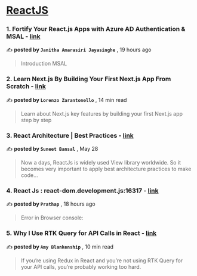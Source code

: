 
<h1><a href=https://medium.com/tag/reactjs/recommended target="_blank" rel="noopener noreferrer">ReactJS</a></h1>
<h3>1. Fortify Your React.js Apps with Azure AD Authentication & MSAL - <a href=https://medium.com/@janithaaj/build-secure-react-js-apps-azure-ad-authentication-with-msal-5363f222d8c6?source=tag_recommended_feed---------0-84----------reactjs----------ced20be1_011a_41d0_957b_36f6b7d9c74d------- target="_blank" rel="noopener noreferrer">link</a></h3>

✍️ **posted by `Janitha Amarasiri Jayasinghe`** <date> , 19 hours ago</date>

<blockquote>Introduction MSAL</blockquote>

<h3>2. Learn Next.js By Building Your First Next.js App From Scratch - <a href=https://medium.com/gitconnected/learn-next-js-by-building-your-first-next-js-app-from-scratch-8ec7cc93a9cb?source=tag_recommended_feed---------1-107----------reactjs----------ced20be1_011a_41d0_957b_36f6b7d9c74d------- target="_blank" rel="noopener noreferrer">link</a></h3>

✍️ **posted by `Lorenzo Zarantonello`** <date> , 14 min read</date>

<blockquote>Learn about Next.js key features by building your first Next.js app step by step</blockquote>

<h3>3. React Architecture | Best Practices - <a href=https://medium.com/@bansal.suneet/react-architecture-best-practices-31102b78c038?source=tag_recommended_feed---------2-85----------reactjs----------ced20be1_011a_41d0_957b_36f6b7d9c74d------- target="_blank" rel="noopener noreferrer">link</a></h3>

✍️ **posted by `Suneet Bansal`** <date> , May 28</date>

<blockquote>Now a days, ReactJs is widely used View library worldwide. So it becomes very important to apply best architecture practices to make code…</blockquote>

<h3>4. React Js : react-dom.development.js:16317 - <a href=https://medium.com/@prathapreddy-mudium/react-js-react-dom-development-js-16317-5000c75a64e7?source=tag_recommended_feed---------3-84----------reactjs----------ced20be1_011a_41d0_957b_36f6b7d9c74d------- target="_blank" rel="noopener noreferrer">link</a></h3>

✍️ **posted by `Prathap`** <date> , 18 hours ago</date>

<blockquote>Error in Browser console:</blockquote>

<h3>5. Why I Use RTK Query for API Calls in React - <a href=https://medium.com/codex/why-i-use-rtk-query-for-api-calls-in-react-fee9e2a4538?source=tag_recommended_feed---------4-107----------reactjs----------ced20be1_011a_41d0_957b_36f6b7d9c74d------- target="_blank" rel="noopener noreferrer">link</a></h3>

✍️ **posted by `Amy Blankenship`** <date> , 10 min read</date>

<blockquote>If you’re using Redux in React and you’re not using RTK Query for your API calls, you’re probably working too hard.</blockquote>

